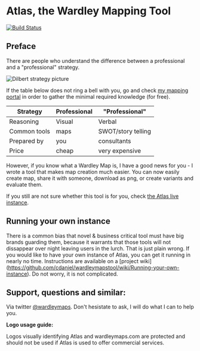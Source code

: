 Atlas, the Wardley Mapping Tool
===============

[![Build Status](https://travis-ci.org/cdaniel/wardleymapstool.svg?branch=master)](https://travis-ci.org/cdaniel/wardleymapstool)

Preface
-------------

There are people who understand the difference between a professional and a "professional" strategy.

![Dilbert strategy picture](https://pbs.twimg.com/media/CFOKU-7WEAEl6WZ.jpg:large)

If the table below does not ring a bell with you, go and check [my mapping portal](http://wardleymaps.com/learn.html) in order to gather the
minimal required knowledge (for free).



|     Strategy | Professional | "Professional"      |
| ------------ | ------------ | ------------------- |
|    Reasoning | Visual       | Verbal              |
| Common tools | maps         | SWOT/story telling  |
| Prepared by  | you          | consultants         |
| Price        | cheap        | very expensive      |



However, if you know what a Wardley Map is, I have a good news for you - I wrote a tool that makes map creation much easier.
You can now easily create map, share it with someone, download as png, or create variants and evaluate them.
 
If you still are not sure whether this tool is for you, check [the Atlas live instance](https://atlas.wardleymaps.com).

Running your own instance
-------------------------
There is a common bias that novel & business critical tool must have big brands guarding them, because it warrants that those tools will not dissappear over night leaving users in the lurch. That is just plain wrong. If you would like to have your own instance of Atlas, you can get it running in nearly no time. Instructions are available on a [project wiki] (https://github.com/cdaniel/wardleymapstool/wiki/Running-your-own-instance). Do not worry, it is not complicated.


Support, questions and similar:
-----------------
Via twitter [@wardleymaps](https://twitter.com/wardleymaps). Don't hesistate to ask, I will do what I can to help you.

**Logo usage guide:**

Logos visually identifying Atlas and wardleymaps.com are protected and should not be used if Atlas is used to offer commercial services.
